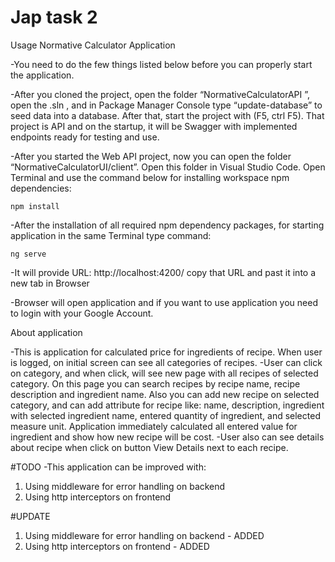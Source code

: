 # Jap task 2

Usage Normative Calculator Application

-You need to do the few things listed below before you can properly start the application.

-After you cloned the project, open the folder “NormativeCalculatorAPI ”, open the .sln , and in Package Manager Console type “update-database” to seed data into a database. 
After that, start the project with (F5, ctrl F5). That project is API and on the startup, it will be Swagger with implemented endpoints ready for testing and use.

-After you started the Web API project, now you can open the folder “NormativeCalculatorUI/client”. Open this folder in Visual Studio Code. Open Terminal and use the command below for
installing workspace npm dependencies:


    npm install


-After the installation of all required npm dependency packages, for starting application in the same Terminal type command:


    ng serve


-It will provide URL: http://localhost:4200/ copy that URL and past it into a new tab in Browser

-Browser will open application and if you want to use application you need to login with your Google Account.


About application

-This is application for calculated  price for ingredients of recipe. When user is logged, on initial screen can see all categories of recipes.
-User can click on category, and when click, will see new page with all recipes of selected category. On this page you can search recipes
 by recipe name, recipe description and ingredient name. Also you can add new recipe on selected category, and can add attribute for recipe like:
name, description, ingredient with selected ingredient name, entered quantity of ingredient, and selected measure unit. 
Application immediately calculated all entered value for ingredient and show how new recipe will be cost. 
-User also can see details about recipe when click on button View Details next to each recipe.

#TODO
-This application can be improved with:
 1. Using middleware for error handling on backend 
 2. Using http interceptors on frontend 
 
 #UPDATE 
1. Using middleware for error handling on backend  - ADDED
2. Using http interceptors on frontend - ADDED
